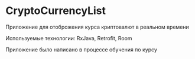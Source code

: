 # CryptoCurrencyList


Приложение для отоброжения курса криптовалют в реальном времени

Используемые технологии: RxJava, Retrofit, Room

Приложение было написано в процессе обучения по курсу

